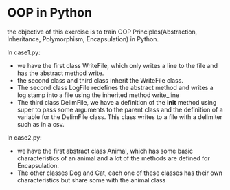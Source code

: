 # OOP in Python
 the objective of this exercise is to train OOP Principles(Abstraction, Inheritance, 
 Polymorphism, Encapsulation) in Python.

In case1.py:
 - we have the first class  WriteFile, which only writes a line to the file and has the abstract method write.
 - the second class and third class inherit the WriteFile class.
 - The second class LogFile redefines the abstract method and writes a log stamp into a file using the inherited
   method write_line
 - The third class DelimFile, we have a definition of the __init__ method using super to pass some arguments to 
   the parent class and the definition of a variable for the DelimFile class. This class writes to a file 
   with a delimiter such as in a csv.

In case2.py:
 - we have the first abstract class Animal, which has some basic characteristics of an animal and a lot of the
   methods are defined for Encapsulation.
 - The other classes Dog and Cat, each one of these classes has their own characteristics but share some with the animal class